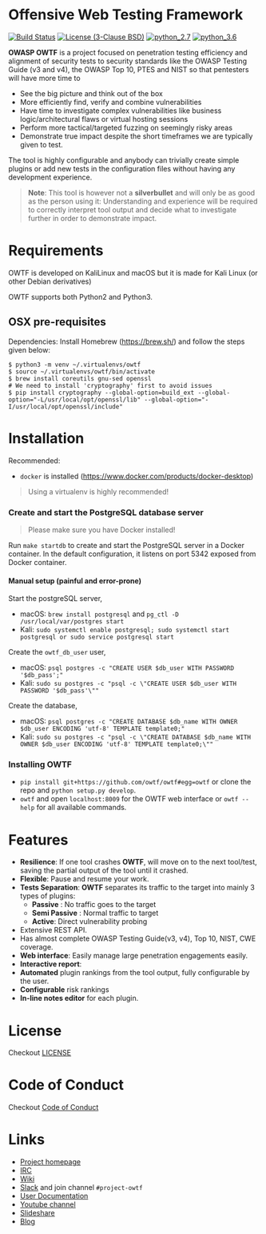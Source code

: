 # Offensive Web Testing Framework

[![Build
Status](https://travis-ci.org/owtf/owtf.svg?branch=develop)](https://travis-ci.org/owtf/owtf)
[![License (3-Clause
BSD)](https://img.shields.io/badge/license-BSD%203--Clause-blue.svg?style=flat-square)](http://opensource.org/licenses/BSD-3-Clause)
[![python_2.7](https://img.shields.io/badge/python-2.7-blue.svg)](https://www.python.org/downloads/)
[![python_3.6](https://img.shields.io/badge/python-3.6-blue.svg)](https://www.python.org/downloads/)

**OWASP OWTF** is a project focused on penetration testing efficiency
and alignment of security tests to security standards like the OWASP
Testing Guide (v3 and v4), the OWASP Top 10, PTES and NIST so that
pentesters will have more time to

- See the big picture and think out of the box
- More efficiently find, verify and combine vulnerabilities
- Have time to investigate complex vulnerabilities like business
  logic/architectural flaws or virtual hosting sessions
- Perform more tactical/targeted fuzzing on seemingly risky areas
- Demonstrate true impact despite the short timeframes we are
  typically given to test.

The tool is highly configurable and anybody can trivially create simple
plugins or add new tests in the configuration files without having any
development experience.

> **Note**: This tool is however not a **silverbullet** and will only be
> as good as the person using it: Understanding and experience will be
> required to correctly interpret tool output and decide what to
> investigate further in order to demonstrate impact.

# Requirements

OWTF is developed on KaliLinux and macOS but it is made for Kali Linux
(or other Debian derivatives)

OWTF supports both Python2 and Python3.


## OSX pre-requisites

Dependencies: Install Homebrew (<https://brew.sh/>) and follow the steps
given below:

```{.sourceCode .bash}
$ python3 -m venv ~/.virtualenvs/owtf
$ source ~/.virtualenvs/owtf/bin/activate
$ brew install coreutils gnu-sed openssl
# We need to install 'cryptography' first to avoid issues
$ pip install cryptography --global-option=build_ext --global-option="-L/usr/local/opt/openssl/lib" --global-option="-I/usr/local/opt/openssl/include"
```

# Installation

Recommended:

* `docker` is installed (https://www.docker.com/products/docker-desktop)

> Using a virtualenv is highly recommended!


### Create and start the PostgreSQL database server

> Please make sure you have Docker installed!

Run `make startdb` to create and start the PostgreSQL server in a Docker container. In the default configuration, it listens on port 5342 exposed from Docker container.

#### Manual setup (painful and error-prone)

Start the postgreSQL server,

* macOS: `brew install postgresql` and `pg_ctl -D /usr/local/var/postgres start`
* Kali: `sudo systemctl enable postgresql; sudo systemctl start postgresql or sudo service postgresql start`

Create the `owtf_db_user` user,

* macOS: `psql postgres -c "CREATE USER $db_user WITH PASSWORD '$db_pass';"`
* Kali: `sudo su postgres -c "psql -c \"CREATE USER $db_user WITH PASSWORD '$db_pass'\""`

Create the database,

* macOS: `psql postgres -c "CREATE DATABASE $db_name WITH OWNER $db_user ENCODING 'utf-8' TEMPLATE template0;"`
* Kali: `sudo su postgres -c "psql -c \"CREATE DATABASE $db_name WITH OWNER $db_user ENCODING 'utf-8' TEMPLATE template0;\""`


### Installing OWTF

- `pip install git+https://github.com/owtf/owtf#egg=owtf` or clone the
repo and `python setup.py develop`.
- `owtf` and open `localhost:8009` for the OWTF web interface or `owtf --help` for all available commands.


# Features

- **Resilience**: If one tool crashes **OWTF**, will move on to the
  next tool/test, saving the partial output of the tool until it
  crashed.
- **Flexible**: Pause and resume your work.
- **Tests Separation**: **OWTF** separates its traffic to the target
  into mainly 3 types of plugins:
  - **Passive** : No traffic goes to the target
  - **Semi Passive** : Normal traffic to target
  - **Active**: Direct vulnerability probing
- Extensive REST API.
- Has almost complete OWASP Testing Guide(v3, v4), Top 10, NIST, CWE
  coverage.
- **Web interface**: Easily manage large penetration engagements
  easily.
- **Interactive report**:
- **Automated** plugin rankings from the tool output, fully
  configurable by the user.
- **Configurable** risk rankings
- **In-line notes editor** for each plugin.

# License

Checkout [LICENSE](LICENSE.md)

# Code of Conduct

Checkout [Code of Conduct](CODE_OF_CONDUCT.md)

# Links

- [Project homepage](http://owtf.github.io/)
- [IRC](http://webchat.freenode.net/?randomnick=1&channels=%23owtf&prompt=1&uio=MTE9MjM20f)
- [Wiki](https://www.owasp.org/index.php/OWASP_OWTF)
- [Slack](https://join.slack.com/t/owasp/shared_invite/enQtNDI5MzgxMDQ2MTAwLTEyNzIzYWQ2NDZiMGIwNmJhYzYxZDJiNTM0ZmZiZmJlY2EwZmMwYjAyNmJjNzQxNzMyMWY4OTk3ZTQ0MzFhMDY) and join channel
  `#project-owtf`
- [User Documentation](http://docs.owtf.org/en/latest/)
- [Youtube channel](https://www.youtube.com/user/owtfproject)
- [Slideshare](http://www.slideshare.net/abrahamaranguren/presentations)
- [Blog](http://blog.7-a.org/search/label/OWTF)
